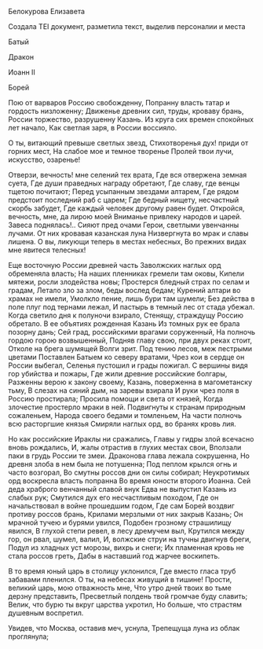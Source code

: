 <TEI> 

 <teiHeader> 

 <fileDesc> 

 <titleStmt> 

 <title>Задание 2</title> 

 </titleStmt> 

 <respStmt> 

 <persName>Белокурова Елизавета</persName> 

 <resp>Создала TEI документ, разметила текст, выделив персоналии и места</resp> 

 </respStmt> 

 </fileDesc>
 <profileDesc>

 <particDesc>

 <listPerson type="historical">

 <person xml:id="01"> 

 <persName>Батый</persName>

 </person>

 <person xml:id="02">

 <persName>Дракон</persName>

 </person>
                     
 <person xml:id="03">
                     
 <persName>Иоанн II</persName>
 
 <person>
 
 <person xml:id="04">
 
 <persName>Борей</persName>
 
 <person>
 
 </listPerson>

 </particDesc>

 </profileDesc>

 </teiHeader> 

 <text>
Пою от варваров <placeName>Россию</placeName> свобожденну,
Попранну власть татар и гордость низложенну;
Движенье древних сил, труды, кроваву брань,
<persName>России</persName> торжество, разрушенну <placeName>Казань</placeName>.
Из круга сих времен спокойных лет начало,
Как светлая заря, в <placeName>России</placeName> воссияло.

О ты, витающий превыше светлых звезд,
Стихотворенья дух! приди от горних мест,
На слабое мое и темное творенье
Пролей твои лучи, искусство, озаренье!

Отверзи, вечность! мне селений тех врата,
Где вся отвержена земная суета,
Где души праведных награду обретают,
Где славу, где венцы тщетою почитают;
Перед усыпанным звездами алтарем,
Где рядом предстоит последний раб с царем;
Где бедный нищету, несчастный скорбь забудет,
Где каждый человек другому равен будет.
Откройся, вечность, мне, да лирою моей
Вниманье привлеку народов и царей.
Завеса поднялась!.. Сияют пред очами
Герои, светлыми увенчанны лучами.
От них кровавая казанская луна
Низвергнута во мрак и славы лишена.
О вы, ликующи теперь в местах небесных,
Во прежних видах мне явитеся телесных!

Еще <placeName>восточную России</placeName> древней часть
Заволжских наглых орд обременяла власть;
На наших пленниках гремели там оковы,
Кипели мятежи, росли злодейства новы;
Простерся бледный страх по селам и градам,
Летало зло за злом, беды вослед бедам;
Курений алтари во храмах не имели,
Умолкло пение, лишь бури там шумели;
Без действа в поле плуг под тернами лежал,
И пастырь в темный лес от стада убежал.
Когда светило дня к полуночи взирало,
Стенящу, страждущу <persName>Россию</persName> обретало.
В <persName>ее</persName> объятиях рожденная <persName>Казань</persName>
Из томных рук <persName>ее</persName> брала позорну дань;
<persName>Сей град, российскими врагами соруженный,
На полночь гордою горою возвышенный</persName>,
Подняв главу свою, при двух реках стоит,
Отколе на брега шумящей <placeName>Волги</placeName> зрит.
Под тению лесов, меж пестрыми цветами
Поставлен <persName>Батыем</persName> ко северу вратами,
Чрез кои в сердце <persName>он</persName> <placeName>России</placeName> выбегал,
Селенья пустошил и грады пожигал.
С вершины видя гор убийства и пожары,
Где жили древние российские болгары,
Разженны верою к закону своему,
<persName>Казань</persName>, поверженна в магометанску тьму,
В слезах на синий дым, на заревы взирала
И руки чрез поля в <placeName>Россию</placeName> простирала;
Просила помощи и света от князей,
Когда злочестие простерло мраки в <persName>ней</persName>.
Подвигнуты к странам природным сожаленьем,
Народа <persName>своего</persName> бедами и томленьем,
На части полночь всю расторгшие князья
Смиряли наглых орд, во бранях кровь лия.

Но как российские Ираклы ни сражались,
Главы у гидры злой всечасно вновь рождались,
И, жалы отрастив в глухих местах свои,
Вползали паки в грудь <placeName>России</placeName> те змеи.
<persName>Драконова</persName> глава лежала сокрушенна,
Но древня злоба в <persName>нем</persName> была не потушенна;
Под пеплом крылся огнь и часто возгорал,
Во смутны россов дни <persName>он</persName> силы собирал;
Неукротимых орд воскресла власть попранна
Во время юности <persName>второго Иоанна</persName>.
<persName>Сей деда храброго венчанный славой внук</persName>
Едва не выпустил <placeName>Казань</placeName> из слабых рук;
Смутился дух <persName>его</persName> несчастливым походом,
Где <persName>он</persName> начальствовал в войне прошедшим годом,
Где сам <persName>Борей</persName> воздвиг противу россов брань,
Крилами мерзлыми от них закрыв <placeName>Казань</placeName>;
<persName>Он</persName> мрачной тучею и бурями увился,
Подобен грозному страшилищу явился,
В глухой степи ревел, в лесу дремучем выл,
Крутился между гор, <persName>он</persName> рвал, шумел, валил,
И, волжские струи на тучны двигнув бреги,
Подул из хладных уст морозы, вихрь и снеги;
Их пламенная кровь не стала россов греть,
Дабы в наставший год жарчее воскипеть.

В то время юный царь в столицу уклонился,
Где вместо гласа труб забавами пленился.
О ты, на небесах живущий в тишине!
Прости, великий царь, мою отважность мне,
Что утро дней твоих во тьме дерзну представить,
Пресветлый полдень твой громчае буду славить;
Велик, что бурю ты вкруг царства укротил,
Но больше, что страстям душевным воспретил.

Увидев, что <persName>Москва</persName>, оставив меч, уснула,
Трепещуща луна из облак проглянула;
</text>
</TEI>
